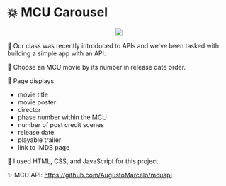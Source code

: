 # 💥 MCU Carousel

<p align="center">
<img src="https://i.imgur.com/n84xGiY.gif">
</p>

🎯 Our class was recently introduced to APIs and we've been tasked with building a simple app with an API.

🔨 Choose an MCU movie by its number in release date order.

📜 Page displays
- movie title
- movie poster
- director
- phase number within the MCU
- number of post credit scenes
- release date
- playable trailer
- link to IMDB page

🤖 I used HTML, CSS, and JavaScript for this project.

✨ MCU API: https://github.com/AugustoMarcelo/mcuapi
